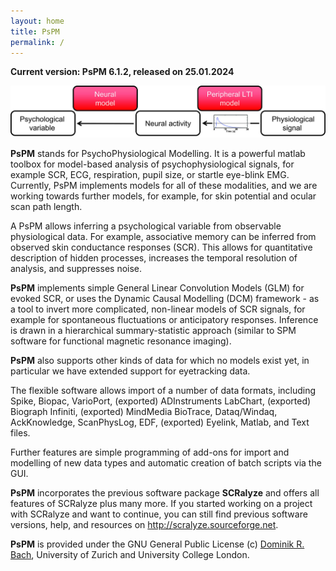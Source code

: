 ```yaml
---
layout: home
title: PsPM
permalink: /
---
```


**Current version: PsPM 6.1.2, released on 25.01.2024**

<img class="PsPM_Web" src="assets/images/PsPM_Website_Figure_1.jpg" type="image/jpg" alt="PsPM" >

**PsPM** stands for PsychoPhysiological Modelling. It is a powerful matlab toolbox for model-based analysis of psychophysiological signals, for example SCR, ECG, respiration, pupil size, or startle eye-blink EMG. Currently, PsPM implements models for all of these modalities, and we are working towards further models, for example, for skin potential and ocular scan path length.

A PsPM allows inferring a psychological variable from observable physiological data. For example, associative memory can be inferred from observed skin conductance responses (SCR). This allows for quantitative description of hidden processes, increases the temporal resolution of analysis, and suppresses noise.

**PsPM** implements simple General Linear Convolution Models (GLM) for evoked SCR, or uses the Dynamic Causal Modelling (DCM) framework - as a tool to invert more complicated, non-linear models of SCR signals, for example for spontaneous fluctuations or anticipatory responses. Inference is drawn in a hierarchical summary-statistic approach (similar to SPM software for functional magnetic resonance imaging).

**PsPM** also supports other kinds of data for which no models exist yet, in particular we have extended support for eyetracking data.

The flexible software allows import of a number of data formats, including Spike, Biopac, VarioPort, (exported) ADInstruments LabChart, (exported) Biograph Infiniti, (exported) MindMedia BioTrace, Dataq/Windaq, AckKnowledge, ScanPhysLog, EDF, (exported) Eyelink, Matlab, and Text files.

Further features are simple programming of add-ons for import and modelling of new data types and automatic creation of batch scripts via the GUI.

**PsPM** incorporates the previous software package **SCRalyze** and offers all features of SCRalyze plus many more. If you started working on a project with SCRalyze and want to continue, you can still find previous software versions, help, and resources on <a title="http://scralyze.sourceforge.net" href="http://scralyze.sourceforge.net">http://scralyze.sourceforge.net</a>.

**PsPM** is provided under the GNU General Public License (c) <a title="The Bach lab" href="http://www.bachlab.org">Dominik R. Bach</a>, University of Zurich and University College London.
